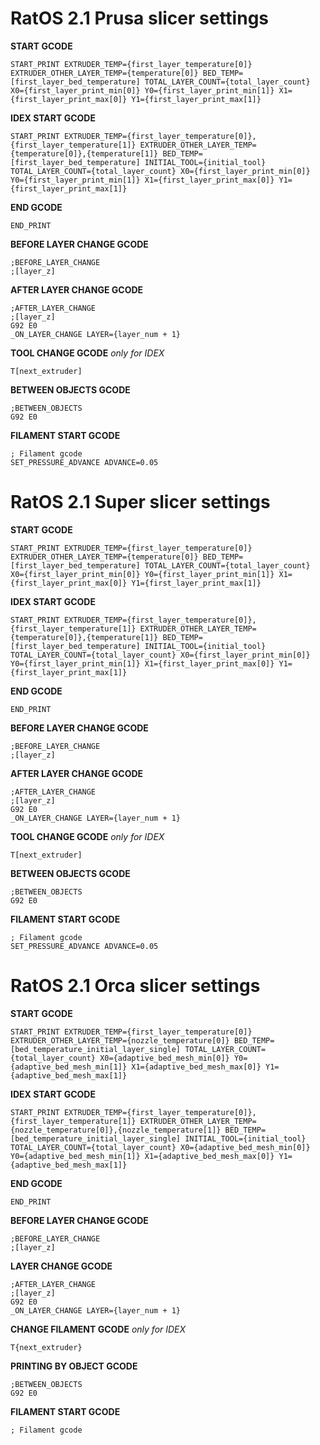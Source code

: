 # RatOS 2.1 Prusa slicer settings

**START GCODE**
```
START_PRINT EXTRUDER_TEMP={first_layer_temperature[0]} EXTRUDER_OTHER_LAYER_TEMP={temperature[0]} BED_TEMP=[first_layer_bed_temperature] TOTAL_LAYER_COUNT={total_layer_count} X0={first_layer_print_min[0]} Y0={first_layer_print_min[1]} X1={first_layer_print_max[0]} Y1={first_layer_print_max[1]}
```

**IDEX START GCODE**
```
START_PRINT EXTRUDER_TEMP={first_layer_temperature[0]},{first_layer_temperature[1]} EXTRUDER_OTHER_LAYER_TEMP={temperature[0]},{temperature[1]} BED_TEMP=[first_layer_bed_temperature] INITIAL_TOOL={initial_tool} TOTAL_LAYER_COUNT={total_layer_count} X0={first_layer_print_min[0]} Y0={first_layer_print_min[1]} X1={first_layer_print_max[0]} Y1={first_layer_print_max[1]}
```

**END GCODE**
```
END_PRINT
```

**BEFORE LAYER CHANGE GCODE**
```
;BEFORE_LAYER_CHANGE
;[layer_z]
```

**AFTER LAYER CHANGE GCODE**
```
;AFTER_LAYER_CHANGE
;[layer_z]
G92 E0
_ON_LAYER_CHANGE LAYER={layer_num + 1}
```

**TOOL CHANGE GCODE**
*only for IDEX*
```
T[next_extruder]
```

**BETWEEN OBJECTS GCODE**
```
;BETWEEN_OBJECTS
G92 E0
```

**FILAMENT START GCODE**
```
; Filament gcode
SET_PRESSURE_ADVANCE ADVANCE=0.05
```

# RatOS 2.1 Super slicer settings

**START GCODE**
```
START_PRINT EXTRUDER_TEMP={first_layer_temperature[0]} EXTRUDER_OTHER_LAYER_TEMP={temperature[0]} BED_TEMP=[first_layer_bed_temperature] TOTAL_LAYER_COUNT={total_layer_count} X0={first_layer_print_min[0]} Y0={first_layer_print_min[1]} X1={first_layer_print_max[0]} Y1={first_layer_print_max[1]}
```

**IDEX START GCODE**
```
START_PRINT EXTRUDER_TEMP={first_layer_temperature[0]},{first_layer_temperature[1]} EXTRUDER_OTHER_LAYER_TEMP={temperature[0]},{temperature[1]} BED_TEMP=[first_layer_bed_temperature] INITIAL_TOOL={initial_tool} TOTAL_LAYER_COUNT={total_layer_count} X0={first_layer_print_min[0]} Y0={first_layer_print_min[1]} X1={first_layer_print_max[0]} Y1={first_layer_print_max[1]}
```

**END GCODE**
```
END_PRINT
```

**BEFORE LAYER CHANGE GCODE**
```
;BEFORE_LAYER_CHANGE
;[layer_z]
```

**AFTER LAYER CHANGE GCODE**
```
;AFTER_LAYER_CHANGE
;[layer_z]
G92 E0
_ON_LAYER_CHANGE LAYER={layer_num + 1}
```

**TOOL CHANGE GCODE**
*only for IDEX*
```
T[next_extruder]
```

**BETWEEN OBJECTS GCODE**
```
;BETWEEN_OBJECTS
G92 E0
```

**FILAMENT START GCODE**
```
; Filament gcode
SET_PRESSURE_ADVANCE ADVANCE=0.05
```

# RatOS 2.1 Orca slicer settings

**START GCODE**
```
START_PRINT EXTRUDER_TEMP={first_layer_temperature[0]} EXTRUDER_OTHER_LAYER_TEMP={nozzle_temperature[0]} BED_TEMP=[bed_temperature_initial_layer_single] TOTAL_LAYER_COUNT={total_layer_count} X0={adaptive_bed_mesh_min[0]} Y0={adaptive_bed_mesh_min[1]} X1={adaptive_bed_mesh_max[0]} Y1={adaptive_bed_mesh_max[1]}
```

**IDEX START GCODE**
```
START_PRINT EXTRUDER_TEMP={first_layer_temperature[0]},{first_layer_temperature[1]} EXTRUDER_OTHER_LAYER_TEMP={nozzle_temperature[0]},{nozzle_temperature[1]} BED_TEMP=[bed_temperature_initial_layer_single] INITIAL_TOOL={initial_tool} TOTAL_LAYER_COUNT={total_layer_count} X0={adaptive_bed_mesh_min[0]} Y0={adaptive_bed_mesh_min[1]} X1={adaptive_bed_mesh_max[0]} Y1={adaptive_bed_mesh_max[1]}
```

**END GCODE**
```
END_PRINT
```

**BEFORE LAYER CHANGE GCODE**
```
;BEFORE_LAYER_CHANGE
;[layer_z]
```

**LAYER CHANGE GCODE**
```
;AFTER_LAYER_CHANGE
;[layer_z]
G92 E0
_ON_LAYER_CHANGE LAYER={layer_num + 1}
```

**CHANGE FILAMENT GCODE**
*only for IDEX*
```
T{next_extruder}
```

**PRINTING BY OBJECT GCODE**
```
;BETWEEN_OBJECTS
G92 E0
```

**FILAMENT START GCODE**
```
; Filament gcode
```
